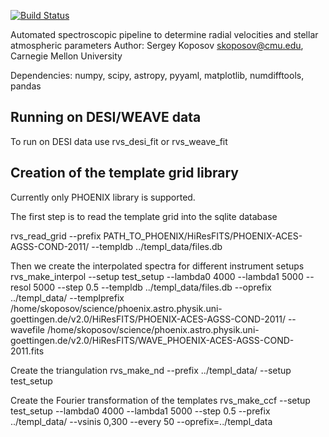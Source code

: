 [![Build Status](https://travis-ci.org/segasai/rvspecfit.svg?branch=master)](https://travis-ci.org/segasai/rvspecfit)

Automated spectroscopic pipeline to determine radial velocities and 
stellar atmospheric parameters
Author: Sergey Koposov skoposov@cmu.edu, Carnegie Mellon University

Dependencies: 
numpy, scipy, astropy, pyyaml, matplotlib, numdifftools, pandas

##  Running on DESI/WEAVE data

To run on DESI data use rvs_desi_fit or rvs_weave_fit

## Creation of the template grid library 
Currently only PHOENIX library is supported. 

The first step is to read the template grid into the sqlite database

rvs_read_grid --prefix PATH_TO_PHOENIX/HiResFITS/PHOENIX-ACES-AGSS-COND-2011/  --templdb ../templ_data/files.db

Then we create the interpolated spectra for different instrument setups
rvs_make_interpol --setup test_setup --lambda0 4000 --lambda1 5000 --resol 5000 --step 0.5 --templdb ../templ_data/files.db --oprefix ../templ_data/ --templprefix /home/skoposov/science/phoenix.astro.physik.uni-goettingen.de/v2.0/HiResFITS/PHOENIX-ACES-AGSS-COND-2011/ --wavefile /home/skoposov/science/phoenix.astro.physik.uni-goettingen.de/v2.0/HiResFITS/WAVE_PHOENIX-ACES-AGSS-COND-2011.fits

Create the triangulation
rvs_make_nd  --prefix ../templ_data/ --setup test_setup

Create the Fourier transformation of the templates
rvs_make_ccf --setup test_setup --lambda0 4000 --lambda1 5000 --step 0.5 --prefix ../templ_data/ --vsinis 0,300 --every 50 --oprefix=../templ_data
